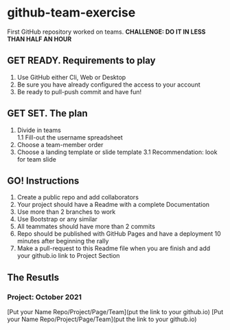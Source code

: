 # github-team-exercise
First GitHub repository worked on teams.
**CHALLENGE: DO IT IN LESS THAN HALF AN HOUR**

## GET READY. Requirements to play 
1. Use GitHub either Cli, Web or Desktop 
2. Be sure you have already configured the access to your account 
3. Be ready to pull-push commit and have fun!

## GET SET. The plan
1. Divide in teams  
   1.1 Fill-out the username spreadsheet
2. Choose a team-member order
3. Choose a landing template or slide template 
   3.1 Recommendation: look for team slide

## GO! Instructions
1. Create a public repo and add collaborators
2. Your project should have a Readme with a complete Documentation 
3. Use more than 2 branches to work 
4. Use Bootstrap or any similar 
5. All teammates should have more than 2 commits
6. Repo should be published with GitHub Pages and have a deployment 10 minutes after beginning the rally
7. Make a pull-request to this Readme file when you are finish and add your github.io link to Project Section

   
## The Resutls 
### Project: October 2021
 
 [Put your Name Repo/Project/Page/Team](put the link to your github.io)
 [Put your Name Repo/Project/Page/Team](put the link to your github.io)
